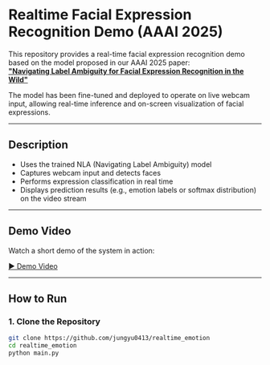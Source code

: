# Realtime Facial Expression Recognition Demo (AAAI 2025)

This repository provides a real-time facial expression recognition demo based on the model proposed in our AAAI 2025 paper:  
[**"Navigating Label Ambiguity for Facial Expression Recognition in the Wild"**](https://arxiv.org/abs/2502.09993)

The model has been fine-tuned and deployed to operate on live webcam input, allowing real-time inference and on-screen visualization of facial expressions.

---

## Description

- Uses the trained NLA (Navigating Label Ambiguity) model
- Captures webcam input and detects faces
- Performs expression classification in real time
- Displays prediction results (e.g., emotion labels or softmax distribution) on the video stream

---

## Demo Video

Watch a short demo of the system in action:

[▶️ Demo Video]([https://your-demo-link.com](https://drive.google.com/file/d/1jbhn2OAP0NAuup48FUMbOZLFGkahA6dc/view?usp=drive_link))  

---

## How to Run

### 1. Clone the Repository
```bash
git clone https://github.com/jungyu0413/realtime_emotion
cd realtime_emotion
python main.py
